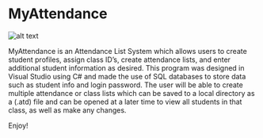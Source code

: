 # MyAttendance

![alt text](MyAttendance/sample.jpg "Description goes here")

MyAttendance is an Attendance List System which allows users to create student profiles, assign class ID’s, create attendance lists, and enter additional student information as desired. This program was designed in Visual Studio using C# and made the use of SQL databases to store data such as student info and login password. The user will be able to create multiple attendance or class lists which can be saved to a local directory as a (.atd) file and can be opened at a later time to view all students in that class, as well as make any changes.

Enjoy!
